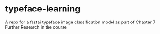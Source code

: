 # typeface-learning
A repo for a fastai typeface image classification model as part of Chapter 7 Further Research in the course

